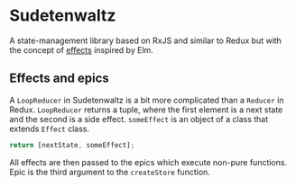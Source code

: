 # Sudetenwaltz

A state-management library based on RxJS and similar to Redux but with the concept of [effects](https://package.elm-lang.org/packages/elm/core/latest/Platform-Cmd) inspired by Elm.

## Effects and epics

A `LoopReducer` in Sudetenwaltz is a bit more complicated than a `Reducer` in Redux. `LoopReducer` returns a tuple, where the first element is a next state and the second is a side effect. `someEffect` is an object of a class that extends `Effect` class.

```typescript
return [nextState, someEffect];
```

All effects are then passed to the epics which execute non-pure functions. Epic is the third argument to the `createStore` function.
